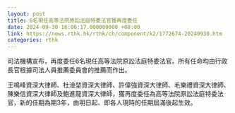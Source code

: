 ```yaml
---
layout: post
title: 6名現任高等法院原訟法庭特委法官獲再度委任
date: 2024-09-30 16:06:17.000000000 +08:00
link: https://news.rthk.hk/rthk/ch/component/k2/1772674-20240930.htm
categories: rthk
---
```


司法機構宣布，再度委任6名現任高等法院原訟法庭特委法官。所有任命均由行政長官根據司法人員推薦委員會的推薦而作出。
 
王鳴峰資深大律師、杜淦堃資深大律師、許偉強資深大律師、毛樂禮資深大律師、陳樂信資深大律師及鮑進龍資深大律師，獲再度委任為高等法院原訟法庭特委法官，新的任期為期3年，由明日起、即各人現時的任期屆滿後起生效。
